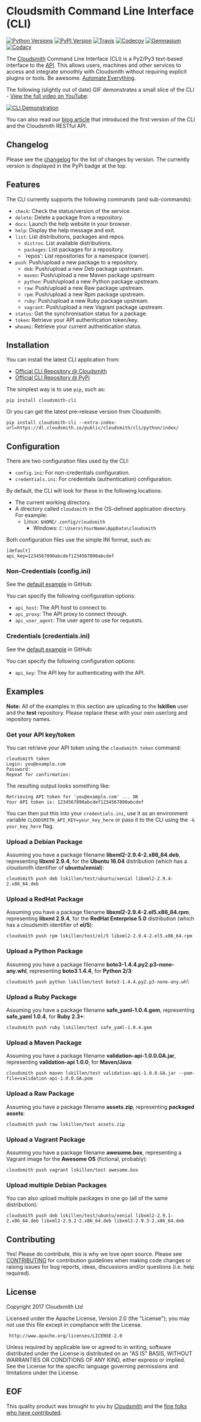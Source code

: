 # Cloudsmith Command Line Interface (CLI)

[![Python Versions](https://img.shields.io/pypi/pyversions/cloudsmith-cli.svg)](https://pypi.python.org/pypi/cloudsmith-cli)
[![PyPI Version](https://img.shields.io/pypi/v/cloudsmith-cli.svg)](https://pypi.python.org/pypi/cloudsmith-cli)
[![Travis](https://travis-ci.org/cloudsmith-io/cloudsmith-cli.svg?branch=master)](https://travis-ci.org/cloudsmith-io/cloudsmith-cli)
[![Codecov](https://codecov.io/gh/cloudsmith-io/cloudsmith-cli/branch/master/graph/badge.svg?branch=master)](https://codecov.io/gh/cloudsmith-io/cloudsmith-cli)
[![Gemnasium](https://gemnasium.com/badges/github.com/cloudsmith-io/cloudsmith-cli.svg)](https://gemnasium.com/github.com/cloudsmith-io/cloudsmith-cli)
[![Codacy](https://api.codacy.com/project/badge/Grade/7ce010a44fd249329dab8959ca09142a)](https://www.codacy.com/app/Cloudsmith/cloudsmith-cli)

The [Cloudsmith](https://cloudsmith.io) Command Line Interface (CLI) is a Py2/Py3 text-based interface to the [API](https://api.cloudsmith.io). This allows users, machines and other services to access and integrate smoothly with Cloudsmith without requiring explicit plugins or tools. Be awesome. [Automate Everything](https://corp.cloudsmith.io/tao/).

The following (slightly out of date) GIF demonstrates a small slice of the CLI - [View the full video on YouTube](https://youtu.be/8nlstYU9J5M):

[![CLI Demonstration](https://user-images.githubusercontent.com/2248287/33522274-c88416be-d7e0-11e7-86ab-518c53d6bf61.gif)](https://youtu.be/8nlstYU9J5M)

You can also read our [blog article](https://blog.cloudsmith.io/2017/11/25/automation-as-simple-as-a-b-cli/) that introduced the first version of the CLI and the Cloudsmith RESTful API.

## Changelog

Please see the [changelog](https://github.com/cloudsmith-io/cloudsmith-cli/blob/master/CHANGELOG.md) for the list of changes by version. The currently version is displayed in the PyPi badge at the top.

## Features

The CLI currently supports the following commands (and sub-commands):

- `check`:  Check the status/version of the service.
- `delete`: Delete a package from a repository.
- `docs`:   Launch the help website in your browser.
- `help`:   Display the help message and exit.
- `list`:   List distributions, packages and repos.
  - `distros`:  List available distributions.
  - `packages`: List packages for a repository.
  - `repos':    List repositories for a namespace (owner).
- `push`:   Push/upload a new package to a repository.
  - `deb`:     Push/upload a new Deb package upstream.
  - `maven`:   Push/upload a new Maven package upstream.
  - `python`:  Push/upload a new Python package upstream.
  - `raw`:     Push/upload a new Raw package upstream.
  - `rpm`:     Push/upload a new Rpm package upstream.
  - `ruby`:    Push/upload a new Ruby package upstream.
  - `vagrant`: Push/upload a new Vagrant package upstream.
- `status`: Get the synchronisation status for a package.
- `token`:  Retrieve your API authentication token/key.
- `whoami`: Retrieve your current authentication status.


## Installation

You can install the latest CLI application from:

- [Official CLI Repository @ Cloudsmith](https://cloudsmith.io/package/ns/cloudsmith/repos/cli/packages/)
- [Official CLI Repository @ PyPi](https://pypi.python.org/pypi/cloudsmith-cli)

The simplest way is to use `pip`, such as:

```
pip install cloudsmith-cli
```

Or you can get the latest pre-release version from Cloudsmith:

```
pip install cloudsmith-cli --extra-index-url=https://dl.cloudsmith.io/public/cloudsmith/cli/python/index/
```


## Configuration

There are two configuration files used by the CLI:

- `config.ini`: For non-credentials configuration.
- `credentials.ini`: For credentials (authentication) configuration.

By default, the CLI will look for these in the following locations:

- The current working directory.
- A directory called `cloudsmith` in the OS-defined application directory. For example:
  - Linux: `$HOME/.config/cloudsmith`
    - Windows: `C:\Users\YourName\AppData\cloudsmith`

Both configuration files use the simple INI format, such as:

```
[default]
api_key=1234567890abcdef1234567890abcdef
```

### Non-Credentials (config.ini)

See the [default example](https://raw.githubusercontent.com/cloudsmith-io/cloudsmith-cli/master/config/config.ini) in GitHub:

You can specify the following configuration options:

- `api_host`: The API host to connect to.
- `api_proxy`: The API proxy to connect through.
- `api_user_agent`: The user agent to use for requests.

### Credentials (credentials.ini)

See the [default example](https://raw.githubusercontent.com/cloudsmith-io/cloudsmith-cli/master/config/credentials.ini) in GitHub:

You can specify the following configuration options:

- `api_key`: The API key for authenticating with the API.


## Examples

**Note:** All of the examples in this section are uploading to the **lskillen** user and the **test** repository. Please replace these with your own user/org and repository names.

### Get your API key/token

You can retrieve your API token using the `cloudsmith token` command:

```
cloudsmith token
Login: you@example.com
Password:
Repeat for confirmation:

```

The resulting output looks something like:

```
Retrieving API token for 'you@example.com' ... OK
Your API token is: 1234567890abcdef1234567890abcdef
```

You can then put this into your `credentials.ini`, use it as an environment variable `CLOUDSMITH_API_KEY=your_key_here` or pass it to the CLI using the `-k your_key_here` flag.

### Upload a Debian Package

Assuming you have a package filename **libxml2-2.9.4-2.x86_64.deb**, representing **libxml 2.9.4**, for the **Ubuntu 16.04** distribution (which has a cloudsmith identifier of **ubuntu/xenial**):

```
cloudsmith push deb lskillen/test/ubuntu/xenial libxml2-2.9.4-2.x86_64.deb
```

### Upload a RedHat Package

Assuming you have a package filename **libxml2-2.9.4-2.el5.x86_64.rpm**, representing **libxml 2.9.4**, for the **RedHat Enterprise 5.0** distribution (which has a cloudsmith identifier of **el/5**):

```
cloudsmith push rpm lskillen/test/el/5 libxml2-2.9.4-2.el5.x86_64.rpm
```

### Upload a Python Package

Assuming you have a package filename **boto3-1.4.4.py2.p3-none-any.whl**, representing **boto3 1.4.4**, for **Python 2/3**:

```
cloudsmith push python lskillen/test boto3-1.4.4.py2.p3-none-any.whl
```

### Upload a Ruby Package

Assuming you have a package filename **safe_yaml-1.0.4.gem**, representing **safe_yaml 1.0.4**, for **Ruby 2.3+**:

```
cloudsmith push ruby lskillen/test safe_yaml-1.0.4.gem
```

### Upload a Maven Package

Assuming you have a package filename **validation-api-1.0.0.GA.jar**, representing **validation-api 1.0.0**, for **Maven/Java**:

```
cloudsmith push maven lskillen/test validation-api-1.0.0.GA.jar --pom-file=validation-api-1.0.0.GA.pom
```

### Upload a Raw Package

Assuming you have a package filename **assets.zip**, representing **packaged assets**:

```
cloudsmith push raw lskillen/test assets.zip
```

### Upload a Vagrant Package

Assuming you have a package filename **awesome.box**, representing a Vagrant image for the **Awesome OS** (fictional, probably):

```
cloudsmith push vagrant lskillen/test awesome.box
```

### Upload multiple Debian Packages

You can also upload multiple packages in one go (all of the same distribution):

```
cloudsmith push deb lskillen/test/ubuntu/xenial libxml2-2.9.1-2.x86_64.deb libxml2-2.9.2-2.x86_64.deb libxml2-2.9.3-2.x86_64.deb
```

## Contributing

Yes! Please do contribute, this is why we love open source.  Please see [CONTRIBUTING](https://github.com/cloudsmith-io/cloudsmith-cli/blob/master/CONTRIBUTING.md) for contribution guidelines when making code changes or raising issues for bug reports, ideas, discussions and/or questions (i.e. help required).


## License

Copyright 2017 Cloudsmith Ltd

Licensed under the Apache License, Version 2.0 (the "License");
you may not use this file except in compliance with the License.

     http://www.apache.org/licenses/LICENSE-2.0

Unless required by applicable law or agreed to in writing, software
distributed under the License is distributed on an "AS IS" BASIS,
WITHOUT WARRANTIES OR CONDITIONS OF ANY KIND, either express or implied.
See the License for the specific language governing permissions and
limitations under the License.


## EOF

This quality product was brought to you by [Cloudsmith](https://cloudsmith.io) and the [fine folks who have contributed](https://github.com/cloudsmith-io/cloudsmith-cli/blob/master/CONTRIBUTORS.md).
